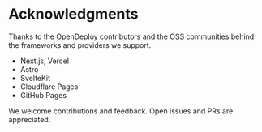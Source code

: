 # Acknowledgments

Thanks to the OpenDeploy contributors and the OSS communities behind the frameworks and providers we support.

- Next.js, Vercel
- Astro
- SvelteKit
- Cloudflare Pages
- GitHub Pages

We welcome contributions and feedback. Open issues and PRs are appreciated.
